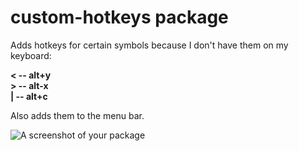 # custom-hotkeys package

Adds hotkeys for certain symbols because I don't have them on my keyboard:

**<   --   alt+y**  
**> -- alt-x**  
**| -- alt+c**  

Also adds them to the menu bar.

![A screenshot of your package](https://f.cloud.github.com/assets/69169/2290250/c35d867a-a017-11e3-86be-cd7c5bf3ff9b.gif)
